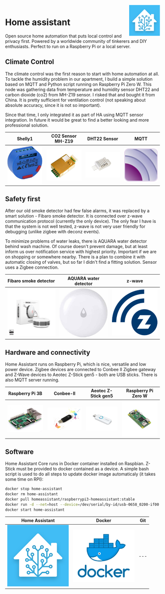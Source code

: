 <img align=right src="./image/ha.png" width="100"/>

# **Home assistant**

Open source home automation that puts local control and privacy first. Powered by a worldwide community of tinkerers and DIY enthusiasts. Perfect to run on a Raspberry Pi or a local server.

## Climate Control

The climate control was the first reason to start with home automation at all. To tackle the humidity problem in our apartment, I build a simple solution based on MQTT and Python script running on Raspberry Pi Zero W. This node was gathering data from temperature and humidity sensor DHT22 and carbon dioxide (co2) from MH-Z19 sensor. I risked that and bought it from China. It is pretty sufficient for ventilation control (not speaking about absolute accuracy, since it is not so important).

Since that time, I only integrated it as part of HA using MQTT sensor integration. In future it would be great to find a better looking and more professional solution.

| Shelly1 | CO2 Sensor MH-Z19 | DHT22 Sensor | MQTT |  
| --- | --- | --- | --- |
| <img src="./image/shelly1.jpg" width="200"/> | <img src="./image/mh-z19.jpg" width="200"/></a> | <img src="./image/dht22.jpg" width="200"/></a> | <img src="./image/mqtt.png" width="200"/> |

## Safety first

After our old smoke detector had few false alarms, it was replaced by a smart solution - Fibaro smoke detector. It is connected over z-wave communication protocol (currently the only device). The only fear I have is that the system is not well tested, z-wave is not very user friendly for debugging (unlike zigbee with deconz events).

To minimize problems of water leaks, there is AQUARA water detector behind wash machine. Of course doesn't prevent damage, but at least inform us over notification service with highest priority. Important if we are on shopping or somewhere nearby. There is a plan to combine it with automatic closing of valves, but so far I didn't find a fitting solution. Sensor uses a Zigbee connection.

| Fibaro smoke detector | AQUARA water detector | z-wave |  
| --- | --- | --- |
| <img src="./image/fibaro_smoke_detector.jpg" width="200"/> | <img src="./image/aquara-water.jpg" width="200"/></a> | <img src="./image/z-wave.png" width="200"/> |

## Hardware and connectivity

Home Assistant runs on Raspberry Pi, which is nice, versatile and low power device.
Zigbee devices are connected to Conbee II Zigbee gateway and Z-Wave devices to Aeotec Z-Stick gen5 - both are USB sticks.
There is also MQTT server running.

| Raspberry Pi 3B | Conbee-II | Aeotec Z-Stick gen5 | Raspberry Pi Zero W |  
| --- | --- | --- | --- |
| <img src="./image/pi-3b.jpg" width="200"/> | <img src="./image/conbee2.png" width="200"/></a> | <img src="./image/aeotec-zstick.jpg" width="200"/></a> | <img src="./image/pi-zero-w.jpg" width="200"/> |

## Software

Home Assistant Core runs in Docker container installed on Raspbian. Z-Stick must be provided to docker contained as a device. 
A simple bash script is used to do all steps to update docker image automaticaly (it takes some time on RPI):

```sh
docker stop home-assistant
docker rm home-assistant
docker pull homeassistant/raspberrypi3-homeassistant:stable
docker run -d --net=host --device=/dev/serial/by-id/usb-0658_0200-if00 --name home-assistant -v /home/pi/homeassistant:/config --restart=always homeassistant/raspberrypi3-homeassistant:stable
docker start home-assistant
```

| Home Assistant | Docker | Git |
| --- | --- | --- |
| <img src="./image/ha.png" width="200"/> | <img src="./image/docker.png" width="200"/></a> | --- |
